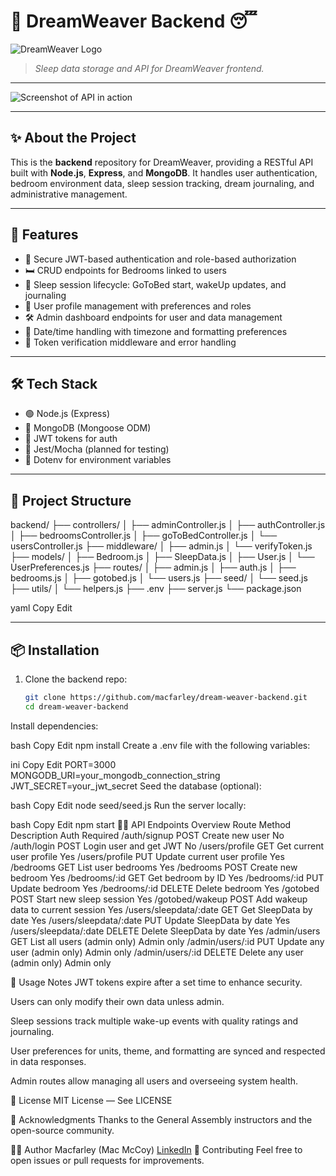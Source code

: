 # 🌙 DreamWeaver Backend 😴

![DreamWeaver Logo](./public/logo.png)

> *Sleep data storage and API for DreamWeaver frontend.*

---

![Screenshot of API in action](./public/screenshot.png)

---

## ✨ About the Project

This is the **backend** repository for DreamWeaver, providing a RESTful API built with **Node.js**, **Express**, and **MongoDB**. It handles user authentication, bedroom environment data, sleep session tracking, dream journaling, and administrative management.

---

## 🚀 Features

- 🔐 Secure JWT-based authentication and role-based authorization
- 🛏️ CRUD endpoints for Bedrooms linked to users
- 🌛 Sleep session lifecycle: GoToBed start, wakeUp updates, and journaling
- 👤 User profile management with preferences and roles
- 🛠️ Admin dashboard endpoints for user and data management
- 📅 Date/time handling with timezone and formatting preferences
- 🔄 Token verification middleware and error handling

---

## 🛠️ Tech Stack

- 🟢 Node.js (Express)
- 🍃 MongoDB (Mongoose ODM)
- 🔐 JWT tokens for auth
- 🧪 Jest/Mocha (planned for testing)
- 🔧 Dotenv for environment variables

---

## 📂 Project Structure

backend/
├── controllers/
│ ├── adminController.js
│ ├── authController.js
│ ├── bedroomsController.js
│ ├── goToBedController.js
│ └── usersController.js
├── middleware/
│ ├── admin.js
│ └── verifyToken.js
├── models/
│ ├── Bedroom.js
│ ├── SleepData.js
│ ├── User.js
│ └── UserPreferences.js
├── routes/
│ ├── admin.js
│ ├── auth.js
│ ├── bedrooms.js
│ ├── gotobed.js
│ └── users.js
├── seed/
│ └── seed.js
├── utils/
│ └── helpers.js
├── .env
├── server.js
└── package.json

yaml
Copy
Edit

---

## 📦 Installation

1. Clone the backend repo:

   ```bash
   git clone https://github.com/macfarley/dream-weaver-backend.git
   cd dream-weaver-backend
Install dependencies:

bash
Copy
Edit
npm install
Create a .env file with the following variables:

ini
Copy
Edit
PORT=3000
MONGODB_URI=your_mongodb_connection_string
JWT_SECRET=your_jwt_secret
Seed the database (optional):

bash
Copy
Edit
node seed/seed.js
Run the server locally:

bash
Copy
Edit
npm start
🧑‍💻 API Endpoints Overview
Route	Method	Description	Auth Required
/auth/signup	POST	Create new user	No
/auth/login	POST	Login user and get JWT	No
/users/profile	GET	Get current user profile	Yes
/users/profile	PUT	Update current user profile	Yes
/bedrooms	GET	List user bedrooms	Yes
/bedrooms	POST	Create new bedroom	Yes
/bedrooms/:id	GET	Get bedroom by ID	Yes
/bedrooms/:id	PUT	Update bedroom	Yes
/bedrooms/:id	DELETE	Delete bedroom	Yes
/gotobed	POST	Start new sleep session	Yes
/gotobed/wakeup	POST	Add wakeup data to current session	Yes
/users/sleepdata/:date	GET	Get SleepData by date	Yes
/users/sleepdata/:date	PUT	Update SleepData by date	Yes
/users/sleepdata/:date	DELETE	Delete SleepData by date	Yes
/admin/users	GET	List all users (admin only)	Admin only
/admin/users/:id	PUT	Update any user (admin only)	Admin only
/admin/users/:id	DELETE	Delete any user (admin only)	Admin only

📖 Usage Notes
JWT tokens expire after a set time to enhance security.

Users can only modify their own data unless admin.

Sleep sessions track multiple wake-up events with quality ratings and journaling.

User preferences for units, theme, and formatting are synced and respected in data responses.

Admin routes allow managing all users and overseeing system health.

📄 License
MIT License — See LICENSE

🤝 Acknowledgments
Thanks to the General Assembly instructors and the open-source community.

👨‍💻 Author
Macfarley (Mac McCoy)
[LinkedIn](https://www.linkedin.com/in/travis-mccoy-630775b9/)
📝 Contributing
Feel free to open issues or pull requests for improvements.